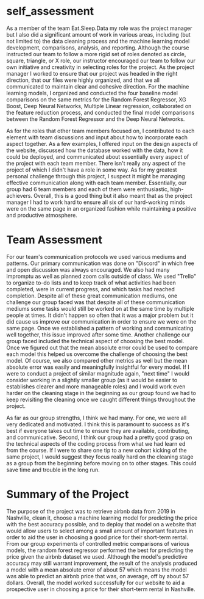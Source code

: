 
# self_assessment

As a member of the team Eat.Sleep.Data my role was the project manager but I also did a significant amount of work in various areas, including (but not limited to) the data cleaning process and the machine learning model development, comparisons, analysis, and reporting.  Although the course instructed our team to follow a more rigid set of roles denoted as circle, square, triangle, or X role, our instructor encouraged our team to follow our own initiative and creativity in selecting roles for the project.  As the project manager I worked to ensure that our project was headed in the right direction, that our files were highly organized, and that we all communicated to maintain clear and cohesive direction.  For the machine learning models, I organized and conducted the four baseline model comparisons on the same metrics for the Random Forest Regressor, XG Boost, Deep Neural Networks, Multiple Linear regression, collaborated on the feature reduction process, and conducted the final model comparisons between the Random Forest Regressor and the Deep Neural Networks.

As for the roles that other team members focused on, I contributed to each element with team discussions and input about how to incorporate each aspect together.  As a few examples, I offered input on the design aspects of the website, discussed how the database worked with the data, how it could be deployed, and communicated about essentially every aspect of the project with each team member.  There isn't really any aspect of the project of which I didn't have a role in some way.  As for my greatest personal challenge through this project, I suspect it might be managing effective communication along with each team member.  Essentially, our group had 6 team members and each of them were enthusiastic, high-achievers.  Overall, this is a good thing but it also meant that as the project manager I had to work hard to ensure all six of our hard-working minds were on the same page in an organized fashion while maintaining a positive and productive atmosphere.

# Team Assessment

For our team's communication protocols we used various mediums and patterns.  Our primary communication was done on "Discord" in which free and open discussion was always encouraged.  We also had many impromptu as well as planned zoom calls outside of class.  We used "Trello" to organize to-do lists and to keep track of what activities had been completed, were in current progress, and which tasks had reached completion.  Despite all of these great communication mediums, one challenge our group faced was that despite all of these communication mediums some tasks would still be worked on at the same time by multiple people at times.  It didn't happen so often that it was a major problem but it did cause us improve our communication in order to ensure we were on the same page.  Once we established a pattern of working and communicating well together, this issue improved after some time.  Another challenge our group faced included the technical aspect of choosing the best model.  Once we figured out that the mean absolute error could be used to compare each model this helped us overcome the challenge of choosing the best model.  Of course, we also compared other metrics as well but the mean absolute error was easily and meaningfully insightful for every model.  If I were to conduct a project of similar magnitude again, "next time" I would consider working in a slightly smaller group (as it would be easier to establishes clearer and more manageable roles) and I would work even harder on the cleaning stage in the beginning as our group found we had to keep revisiting the cleaning once we caught different things throughout the project.

As far as our group strengths, I think we had many.  For one, we were all very dedicated and motivated.  I think this is paramount to success as it's best if everyone takes out time to ensure they are available, contributing, and communicative.  Second, I think our group had a pretty good grasp on the technical aspects of the coding process from what we had learn ed from the course.  If I were to share one tip to a new cohort kicking of the same project, I would suggest they focus really hard on the cleaning stage as a group from the beginning before moving on to other stages.  This could save time and trouble in the long run.

# Summary of the Project

The purpose of the project was to retrieve airbnb data from 2019 in Nashville, clean it, choose a machine learning model for predicting the price with the best accuracy possible, and to deploy that model on a website that would allow users to select among a small amount of important features in order to aid the user in choosing a good price for their short-term rental.  From our group experiments of controlled metric comparisons of various models, the random forest regressor performed the best for predicting the price given the airbnb dataset we used.  Although the model's predictive accuracy may still warrant improvement, the result of the analysis produced a model with a mean absolute error of about 57 which means the model was able to predict an airbnb price that was, on average, off by about 57 dollars.  Overall, the model worked successfully for our website to aid a prospective user in choosing a price for their short-term rental in Nashville.